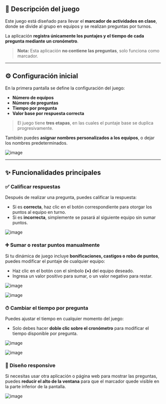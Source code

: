 ## 🎯 Descripción del juego

Este juego está diseñado para llevar el **marcador de actividades en clase**, donde se divide al grupo en equipos y se realizan preguntas por turnos.

La aplicación **registra únicamente los puntajes y el tiempo de cada pregunta mediante un cronómetro**.  
> **Nota:** Esta aplicación **no contiene las preguntas**, solo funciona como marcador.

---

## ⚙️ Configuración inicial

En la primera pantalla se define la configuración del juego:

- **Número de equipos**
- **Número de preguntas**
- **Tiempo por pregunta**
- **Valor base por respuesta correcta**

> El juego tiene **tres etapas**, en las cuales el puntaje base se duplica progresivamente.

También puedes **asignar nombres personalizados a los equipos**, o dejar los nombres predeterminados.

![image](https://github.com/user-attachments/assets/083c3acb-ed06-4936-8651-a927d19f2773)



---

## ✨ Funcionalidades principales

### ✅ Calificar respuestas  
Después de realizar una pregunta, puedes calificar la respuesta:
- Si es **correcta**, haz clic en el botón correspondiente para otorgar los puntos al equipo en turno.
- Si es **incorrecta**, simplemente se pasará al siguiente equipo sin sumar puntos.

![image](https://github.com/user-attachments/assets/8d941509-5a49-4e9d-8786-6b90736a7f32)


### ➕ Sumar o restar puntos manualmente  
Si tu dinámica de juego incluye **bonificaciones, castigos o robo de puntos**, puedes modificar el puntaje de cualquier equipo:
- Haz clic en el botón con el símbolo **(+)** del equipo deseado.
- Ingresa un valor positivo para sumar, o un valor negativo para restar.

![image](https://github.com/user-attachments/assets/b81d4bfa-6c50-4a53-aa7f-9935bfa8252d)

![image](https://github.com/user-attachments/assets/98182067-7754-47ad-ae2e-f94d91832ecf)


### ⏱ Cambiar el tiempo por pregunta  
Puedes ajustar el tiempo en cualquier momento del juego:
- Solo debes hacer **doble clic sobre el cronómetro** para modificar el tiempo disponible por pregunta.
  
![image](https://github.com/user-attachments/assets/3db32930-8c5f-4a68-abeb-e5a8dcc3d82e)

![image](https://github.com/user-attachments/assets/b7feaccb-4a86-4658-8750-2bc02fc03d10)


### 📱 Diseño responsive  
Si necesitas usar otra aplicación o página web para mostrar las preguntas, puedes **reducir el alto de la ventana** para que el marcador quede visible en la parte inferior de la pantalla.

![image](https://github.com/user-attachments/assets/4b950032-ec98-4a60-a1fc-2153267ef361)



